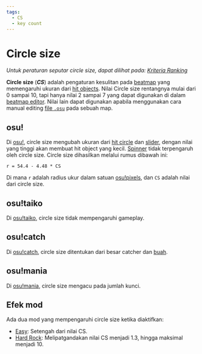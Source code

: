 ```yaml
---
tags:
  - CS
  - key count
---
```


# Circle size

*Untuk peraturan seputar circle size, dapat dilihat pada: [Kriteria Ranking](/wiki/Ranking_criteria)*

**Circle size** (***CS***) adalah pengaturan kesulitan pada [beatmap](/wiki/Beatmap) yang memengaruhi ukuran dari [hit objects](/wiki/Gameplay/Hit_object). Nilai Circle size rentangnya mulai dari 0 sampai 10, tapi hanya nilai 2 sampai 7 yang dapat digunakan di dalam [beatmap editor](/wiki/Client/Beatmap_editor). Nilai lain dapat digunakan apabila menggunakan cara manual editing [file `.osu`](/wiki/Client/File_formats/Osu_(file_format)) pada sebuah map.

## osu!

Di [osu!](/wiki/Game_mode/osu!), circle size mengubah ukuran dari [hit circle](/wiki/Gameplay/Hit_object/Hit_circle) dan [slider](/wiki/Gameplay/Hit_object/Slider), dengan nilai yang tinggi akan membuat hit object yang kecil. [Spinner](/wiki/Gameplay/Hit_object/Spinner) tidak terpengaruh oleh circle size. Circle size dihasilkan melalui rumus dibawah ini:

`r = 54.4 - 4.48 * CS`<!-- multiplied by 1.00041 in the end to account for some bug in old replays -->

Di mana `r` adalah radius ukur dalam satuan [osu!pixels](/wiki/Client/Beatmap_editor/osu!_pixel), dan `CS` adalah nilai dari circle size.

## osu!taiko

Di [osu!taiko](/wiki/Game_mode/osu!taiko), circle size tidak mempengaruhi gameplay.

## osu!catch

Di [osu!catch](/wiki/Game_mode/osu!catch), circle size ditentukan dari besar catcher dan [buah](/wiki/Gameplay/Hit_object/Fruit).

## osu!mania

Di [osu!mania](/wiki/Game_mode/osu!mania), circle size mengacu pada jumlah kunci.

## Efek mod

Ada dua mod yang mempengaruhi circle size ketika diaktifkan:

- [Easy](/wiki/Gameplay/Game_modifier/Easy): Setengah dari nilai CS.
- [Hard Rock](/wiki/Gameplay/Game_modifier/Hard_Rock): Melipatgandakan nilai CS menjadi 1.3, hingga maksimal menjadi 10.
